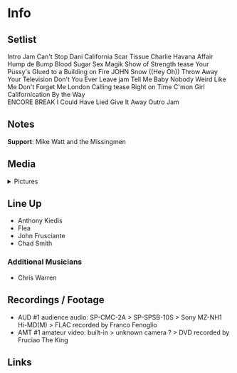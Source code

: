 # Info

## Setlist

Intro Jam
Can't Stop
Dani California
Scar Tissue
Charlie
Havana Affair
Hump de Bump
Blood Sugar Sex Magik
Show of Strength tease
Your Pussy's Glued to a Building on Fire JOHN
Snow ((Hey Oh))
Throw Away Your Television
Don't You Ever Leave jam
Tell Me Baby
Nobody Weird Like Me
Don't Forget Me
London Calling tease
Right on Time
C'mon Girl
Californication
By the Way
<br>ENCORE BREAK
I Could Have Lied
Give It Away
Outro Jam

## Notes

**Support**: Mike Watt and the Missingmen

## Media 

<details>
  <summary>Pictures</summary>
  <!--<img alt="Setlist" title="Setlist" src="_.jpg" height="200" />
  <img alt="Flyer" title="Flyer" src="_.jpg" height="200" />
  <img alt="Clipper" title="Clipper" src="_.jpg" height="200" />
  <img alt="Ticket" title="Ticket" src="_.jpg" height="200" />
  -->
</details>

## Line Up

* Anthony Kiedis
* Flea
* John Frusciante
* Chad Smith

### Additional Musicians

 * Chris Warren
 
## Recordings / Footage
 
* AUD #1 audience audio: SP-CMC-2A > SP-SPSB-10S > Sony MZ-NH1 Hi-MD(M) > FLAC recorded by Franco Fenoglio  
* AMT #1 amateur video: built-in > unknown camera ? > DVD recorded by Fruciao The King
 
## Links
